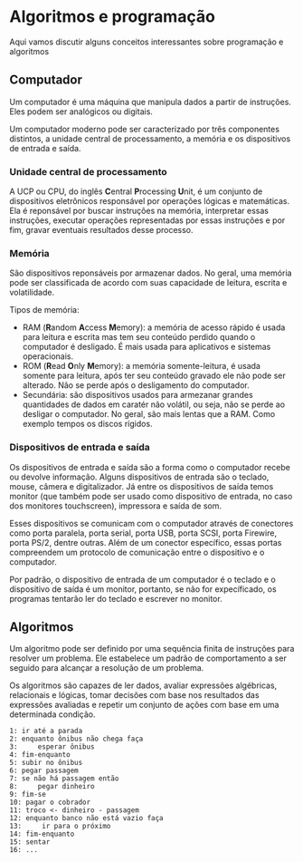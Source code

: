 # Algoritmos e programação

Aqui vamos discutir alguns conceitos interessantes sobre programação e algoritmos

## Computador

Um computador é uma máquina que manipula dados a partir de instruções. Eles podem ser analógicos ou digitais.

Um computador moderno pode ser caracterizado por três componentes distintos, a unidade central de processamento, a memória e os dispositivos de entrada e saída.

### Unidade central de processamento

A UCP ou CPU, do inglês **C**entral **P**rocessing **U**nit, é um conjunto de dispositivos eletrônicos responsável por operações lógicas e matemáticas. Ela é reponsável por buscar instruções na memória, interpretar essas instruções, executar operações representadas por essas instruções e por fim, gravar eventuais resultados desse processo.

### Memória

São dispositivos reponsáveis por armazenar dados. No geral, uma memória pode ser classificada de acordo com suas capacidade de leitura, escrita e volatilidade.

Tipos de memória:

- RAM (**R**andom **A**ccess **M**emory): a memória de acesso rápido é usada para leitura e escrita mas tem seu conteúdo perdido quando o computador é desligado. É mais usada para aplicativos e sistemas operacionais.
- ROM (**R**ead **O**nly **M**emory): a memória somente-leitura, é usada somente para leitura, após ter seu conteúdo gravado ele não pode ser alterado. Não se perde após o desligamento do computador.
- Secundária: são dispositivos usados para armezanar grandes quantidades de dados em caratér não volátil, ou seja, não se perde ao desligar o computador. No geral, são mais lentas que a RAM. Como exemplo tempos os discos rígidos.

### Dispositivos de entrada e saída

Os dispositivos de entrada e saída são a forma como o computador recebe ou devolve informação. Alguns dispositivos de entrada são o teclado, mouse, câmera e digitalizador. Já entre os dispositivos de saída temos monitor (que também pode ser usado como dispositivo de entrada, no caso dos monitores touchscreen), impressora e saída de som.

Esses dispositivos se comunicam com o computador através de conectores como porta paralela, porta serial, porta USB, porta SCSI, porta Firewire, porta PS/2, dentre outras. Além de um conector específico, essas portas compreendem um protocolo de comunicação entre o dispositivo e o computador.

Por padrão, o dispositivo de entrada de um computador é o teclado e o dispositivo de saída é um monitor, portanto, se não for expecíficado, os programas tentarão ler do teclado e escrever no monitor.

## Algoritmos

Um algoritmo pode ser definido por uma sequência finita de instruções para resolver um problema. Ele estabelece um padrão de comportamento a ser seguido para alcançar a resolução de um problema.

Os algoritmos são capazes de ler dados, avaliar expressões algébricas, relacionais e lógicas, tomar decisões com base nos resultados das expressões avaliadas e repetir um conjunto de ações com base em uma determinada condição.

```
1: ir até a parada
2: enquanto ônibus não chega faça
3:     esperar ônibus
4: fim-enquanto
5: subir no ônibus
6: pegar passagem
7: se não há passagem então
8:     pegar dinheiro
9: fim-se
10: pagar o cobrador
11: troco <- dinheiro - passagem
12: enquanto banco não está vazio faça
13:     ir para o próximo
14: fim-enquanto
15: sentar
16: ...
```


<!-- 
  
Algoritmos são uma sequência de instruções usadas para resolver um problema.

## Automação
  
Automação é a realização de algoritmos feito por máquinas, sejam esses dispositivos mecânicos ou eletrônicos.

## Hardware

É a parte física do computador

## Software

É a parte lógica do computador, são os programas, sistemas operacionais, aplicativos, jogos, dentre outros.

## Programa e Algoritmo

De maneira geral e simples, programas são algoritmos executados pelo computador. O computador automatiza a execução dos algoritmos, como processamento de dados, cálculos.

## O que é preciso para construir um programa de computador?

### 1. Uma liguagem de programação

Um conjunto de regras **léxicas** (ortografia) e **sintáticas** (gramática) para se escrever programas.
     
A léxica diz respeito a correção de palavras isoladas.
     
A sintática diz respeito a correção de sentenças.
     
Alguns exemplos de linguagens de programação são C, Pascal, C++, Java, C#, Python, Ruby, PHP, JavaScript, etc.
     
### 2. Uma IDE
 
**I**ntegrated **D**evelopment **E**nvironment (Ambiente Indegrado de Desenvolvimento).
  
É um conjunto de softwares que são utilizados para construção de programas, como Code Blocks para C e C++, Eclipse e NetBeans para Java, Visual Studio para C#.
  
Dentre as funcionalidades de uma IDE temos a edição do código fonte, depuraçao, testes, build, templates e ajuda em algumas outras tarefas no projeto.
  
Também é possível construir programas usando editores de textos, como o Visual Studio Code, com o uso de algumas extensões eles tem tanto poder quanto uma IDE, podendo ajudar bastante no desenvolvimento de programas.
  
### 3. Um compilador
 
É um software que transforma o código fonte em código objeto.

O código fonte é o código escrito pelo programador em uma liguagem de programação, no entando, esse código não é entendido pelo computador, ele precisa ser convertido para que seja lido pelo computador.

É necessário que o código fonte passe pelo processo de compilação, onde o código fonte é convertido em código objeto, processo realizado pelo compilador. Durante a compilação é feita uma análise léxica e sintática do código fonte.

Essas são as linguagens compiladas.

### 4. Um gerador de código ou máquina virtual
 
Um software que permite que o programa seja executado.
  
Após a compilação o código objeto precisa passar pelo gerador de código, passando por uma construção ou build, que gera um código executavel. Exemplos de liguagens que usam essa abordagem são as liguagens C e C++,

No entanto, existem algumas linguagens que passam por um processo diferente, são liguagens interpretadas. Elas usam um interpretador para serem executadas. O interpretador faz a análise do código sob demanda e realizando a execução só quando aquele trecho de código é requisitado. Alguns exemplos de linguagens interpretadassão JavaScript, Python e PHP.

Também existe uma abordagem híbrida, onde o código fonte passa por uma pré-compilação, gerando um código objeto chamado de Bytecode, esse bytecode é interpretado por uma máquina virtual, que faz a execução do código sob demanda. Essa aboragem híbrida é adotada por liguagens como Java (JVM) e C# (Microssoft .NET Framework).

### Compilação e Interpretação

#### Vantagens da Compilaçao

Como todo o processo de compilação é feito previamente os programas tendem a serem mais rápidos

Além de um maior suporte do compilador, que faz toda a análise léxica e sintática previamente, evitando a execução de códigos com problemas.

#### Vantagens da  Interpretação

Uma maior facilidade de manutenção no código, pois não é necessário realizar todo o processo de compilação, a alteração pode ser feita pontualmente em um único arquivo.

Geralmente são linguagens mais expressivas, exigindo menos cógido para desenvolver algo funcional e elegante.

Não é necessário recompilar o código para cada plataforma, basta usar um interpretador que seja capaz de interpretas aquele código, independente do sistema operacional, seja ele Linux ou Windows. -->

